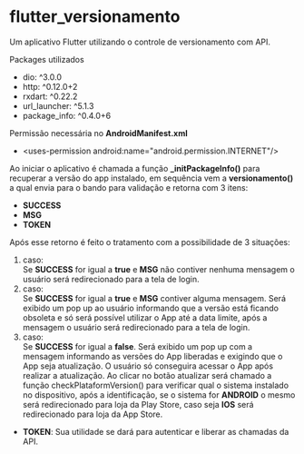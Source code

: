 # flutter_versionamento

Um aplicativo Flutter utilizando o controle de versionamento com API.

Packages utilizados
  * dio: ^3.0.0
  *	http: ^0.12.0+2
  *	rxdart: ^0.22.2
  *	url_launcher: ^5.1.3
  *	package_info: ^0.4.0+6

Permissão necessária no **AndroidManifest.xml**
  * \<uses-permission android:name="android.permission.INTERNET"/>

Ao iniciar o aplicativo é chamada a função **_initPackageInfo()** para recuperar a versão do app instalado, em sequência vem a **versionamento()** a qual envia para o bando para validação e retorna com 3 itens:
  *	**SUCCESS**
  *	**MSG**
  *	**TOKEN**

Após esse retorno é feito o tratamento com a possibilidade de 3 situações:
1.	caso:\
Se **SUCCESS** for igual a **true** e **MSG** não contiver nenhuma mensagem
o usuário será redirecionado para a tela de login.
2.	caso:\
Se **SUCCESS** for igual a **true** e **MSG** contiver alguma mensagem. Será exibido um pop up ao usuário informando que a versão está ficando obsoleta e só será possível utilizar o App até a data limite, após a mensagem o usuário será redirecionado para a tela de login.
3.	caso:\
Se **SUCCESS** for igual a **false**. Será exibido um pop up com a mensagem informando as versões do App liberadas e exigindo que o App seja atualização. O usuário só conseguira acessar o App após realizar a atualização.
Ao clicar no botão atualizar será chamado a função checkPlataformVersion() para verificar qual o sistema instalado no dispositivo, após a identificação, se o sistema for **ANDROID** o mesmo será redirecionado para loja da Play Store, caso seja **IOS** será redirecionado para loja da App Store.
* **TOKEN**: Sua utilidade se dará para autenticar e liberar as chamadas da API.
